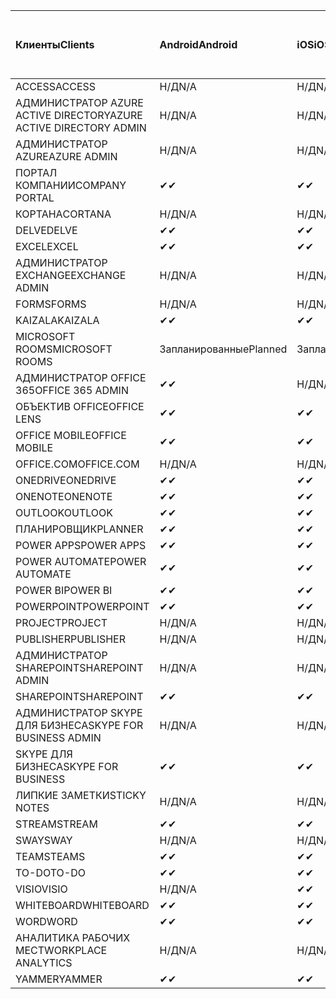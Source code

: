<!-- This file is generated automatically. Changes made to this file will be overwritten.-->
|<span data-ttu-id="55c9b-101">Клиенты</span><span class="sxs-lookup"><span data-stu-id="55c9b-101">Clients</span></span>|<span data-ttu-id="55c9b-102">Android</span><span class="sxs-lookup"><span data-stu-id="55c9b-102">Android</span></span>|<span data-ttu-id="55c9b-103">iOS</span><span class="sxs-lookup"><span data-stu-id="55c9b-103">iOS</span></span>|<span data-ttu-id="55c9b-104">"Mac";</span><span class="sxs-lookup"><span data-stu-id="55c9b-104">Mac</span></span>|<span data-ttu-id="55c9b-105">Windows 10</span><span class="sxs-lookup"><span data-stu-id="55c9b-105">Windows 10</span></span><br><span data-ttu-id="55c9b-106">Рабочий стол</span><span class="sxs-lookup"><span data-stu-id="55c9b-106">Desktop</span></span>|<span data-ttu-id="55c9b-107">Windows 10</span><span class="sxs-lookup"><span data-stu-id="55c9b-107">Windows 10</span></span><br><span data-ttu-id="55c9b-108">Современные приложения</span><span class="sxs-lookup"><span data-stu-id="55c9b-108">Modern Apps</span></span>|
|:-|:-|:-|:-|:-|:-|
|<span data-ttu-id="55c9b-109">ACCESS</span><span class="sxs-lookup"><span data-stu-id="55c9b-109">ACCESS</span></span>|<span data-ttu-id="55c9b-110">Н/Д</span><span class="sxs-lookup"><span data-stu-id="55c9b-110">N/A</span></span>|<span data-ttu-id="55c9b-111">Н/Д</span><span class="sxs-lookup"><span data-stu-id="55c9b-111">N/A</span></span>|<span data-ttu-id="55c9b-112">Н/Д</span><span class="sxs-lookup"><span data-stu-id="55c9b-112">N/A</span></span>|<span data-ttu-id="55c9b-113">✔</span><span class="sxs-lookup"><span data-stu-id="55c9b-113">✔</span></span>|<span data-ttu-id="55c9b-114">Н/Д</span><span class="sxs-lookup"><span data-stu-id="55c9b-114">N/A</span></span>|
|<span data-ttu-id="55c9b-115">АДМИНИСТРАТОР AZURE ACTIVE DIRECTORY</span><span class="sxs-lookup"><span data-stu-id="55c9b-115">AZURE ACTIVE DIRECTORY ADMIN</span></span>|<span data-ttu-id="55c9b-116">Н/Д</span><span class="sxs-lookup"><span data-stu-id="55c9b-116">N/A</span></span>|<span data-ttu-id="55c9b-117">Н/Д</span><span class="sxs-lookup"><span data-stu-id="55c9b-117">N/A</span></span>|<span data-ttu-id="55c9b-118">Н/Д</span><span class="sxs-lookup"><span data-stu-id="55c9b-118">N/A</span></span>|<span data-ttu-id="55c9b-119">✔</span><span class="sxs-lookup"><span data-stu-id="55c9b-119">✔</span></span>|<span data-ttu-id="55c9b-120">Н/Д</span><span class="sxs-lookup"><span data-stu-id="55c9b-120">N/A</span></span>|
|<span data-ttu-id="55c9b-121">АДМИНИСТРАТОР AZURE</span><span class="sxs-lookup"><span data-stu-id="55c9b-121">AZURE ADMIN</span></span>|<span data-ttu-id="55c9b-122">Н/Д</span><span class="sxs-lookup"><span data-stu-id="55c9b-122">N/A</span></span>|<span data-ttu-id="55c9b-123">Н/Д</span><span class="sxs-lookup"><span data-stu-id="55c9b-123">N/A</span></span>|<span data-ttu-id="55c9b-124">Н/Д</span><span class="sxs-lookup"><span data-stu-id="55c9b-124">N/A</span></span>|<span data-ttu-id="55c9b-125">Н/Д</span><span class="sxs-lookup"><span data-stu-id="55c9b-125">N/A</span></span>|<span data-ttu-id="55c9b-126">Н/Д</span><span class="sxs-lookup"><span data-stu-id="55c9b-126">N/A</span></span>|
|<span data-ttu-id="55c9b-127">ПОРТАЛ КОМПАНИИ</span><span class="sxs-lookup"><span data-stu-id="55c9b-127">COMPANY PORTAL</span></span>|<span data-ttu-id="55c9b-128">✔</span><span class="sxs-lookup"><span data-stu-id="55c9b-128">✔</span></span>|<span data-ttu-id="55c9b-129">✔</span><span class="sxs-lookup"><span data-stu-id="55c9b-129">✔</span></span>|<span data-ttu-id="55c9b-130">✔</span><span class="sxs-lookup"><span data-stu-id="55c9b-130">✔</span></span>|<span data-ttu-id="55c9b-131">Н/Д</span><span class="sxs-lookup"><span data-stu-id="55c9b-131">N/A</span></span>|<span data-ttu-id="55c9b-132">✔</span><span class="sxs-lookup"><span data-stu-id="55c9b-132">✔</span></span>|
|<span data-ttu-id="55c9b-133">КОРТАНА</span><span class="sxs-lookup"><span data-stu-id="55c9b-133">CORTANA</span></span>|<span data-ttu-id="55c9b-134">Н/Д</span><span class="sxs-lookup"><span data-stu-id="55c9b-134">N/A</span></span>|<span data-ttu-id="55c9b-135">Н/Д</span><span class="sxs-lookup"><span data-stu-id="55c9b-135">N/A</span></span>|<span data-ttu-id="55c9b-136">Н/Д</span><span class="sxs-lookup"><span data-stu-id="55c9b-136">N/A</span></span>|<span data-ttu-id="55c9b-137">Н/Д</span><span class="sxs-lookup"><span data-stu-id="55c9b-137">N/A</span></span>|<span data-ttu-id="55c9b-138">✔</span><span class="sxs-lookup"><span data-stu-id="55c9b-138">✔</span></span>|
|<span data-ttu-id="55c9b-139">DELVE</span><span class="sxs-lookup"><span data-stu-id="55c9b-139">DELVE</span></span>|<span data-ttu-id="55c9b-140">✔</span><span class="sxs-lookup"><span data-stu-id="55c9b-140">✔</span></span>|<span data-ttu-id="55c9b-141">✔</span><span class="sxs-lookup"><span data-stu-id="55c9b-141">✔</span></span>|<span data-ttu-id="55c9b-142">Н/Д</span><span class="sxs-lookup"><span data-stu-id="55c9b-142">N/A</span></span>|<span data-ttu-id="55c9b-143">Н/Д</span><span class="sxs-lookup"><span data-stu-id="55c9b-143">N/A</span></span>|<span data-ttu-id="55c9b-144">Н/Д</span><span class="sxs-lookup"><span data-stu-id="55c9b-144">N/A</span></span>|
|<span data-ttu-id="55c9b-145">EXCEL</span><span class="sxs-lookup"><span data-stu-id="55c9b-145">EXCEL</span></span>|<span data-ttu-id="55c9b-146">✔</span><span class="sxs-lookup"><span data-stu-id="55c9b-146">✔</span></span>|<span data-ttu-id="55c9b-147">✔</span><span class="sxs-lookup"><span data-stu-id="55c9b-147">✔</span></span>|<span data-ttu-id="55c9b-148">✔</span><span class="sxs-lookup"><span data-stu-id="55c9b-148">✔</span></span>|<span data-ttu-id="55c9b-149">✔</span><span class="sxs-lookup"><span data-stu-id="55c9b-149">✔</span></span>|<span data-ttu-id="55c9b-150">✔</span><span class="sxs-lookup"><span data-stu-id="55c9b-150">✔</span></span>|
|<span data-ttu-id="55c9b-151">АДМИНИСТРАТОР EXCHANGE</span><span class="sxs-lookup"><span data-stu-id="55c9b-151">EXCHANGE ADMIN</span></span>|<span data-ttu-id="55c9b-152">Н/Д</span><span class="sxs-lookup"><span data-stu-id="55c9b-152">N/A</span></span>|<span data-ttu-id="55c9b-153">Н/Д</span><span class="sxs-lookup"><span data-stu-id="55c9b-153">N/A</span></span>|<span data-ttu-id="55c9b-154">Н/Д</span><span class="sxs-lookup"><span data-stu-id="55c9b-154">N/A</span></span>|<span data-ttu-id="55c9b-155">✔</span><span class="sxs-lookup"><span data-stu-id="55c9b-155">✔</span></span>|<span data-ttu-id="55c9b-156">Н/Д</span><span class="sxs-lookup"><span data-stu-id="55c9b-156">N/A</span></span>|
|<span data-ttu-id="55c9b-157">FORMS</span><span class="sxs-lookup"><span data-stu-id="55c9b-157">FORMS</span></span>|<span data-ttu-id="55c9b-158">Н/Д</span><span class="sxs-lookup"><span data-stu-id="55c9b-158">N/A</span></span>|<span data-ttu-id="55c9b-159">Н/Д</span><span class="sxs-lookup"><span data-stu-id="55c9b-159">N/A</span></span>|<span data-ttu-id="55c9b-160">Н/Д</span><span class="sxs-lookup"><span data-stu-id="55c9b-160">N/A</span></span>|<span data-ttu-id="55c9b-161">Н/Д</span><span class="sxs-lookup"><span data-stu-id="55c9b-161">N/A</span></span>|<span data-ttu-id="55c9b-162">Н/Д</span><span class="sxs-lookup"><span data-stu-id="55c9b-162">N/A</span></span>|
|<span data-ttu-id="55c9b-163">KAIZALA</span><span class="sxs-lookup"><span data-stu-id="55c9b-163">KAIZALA</span></span>|<span data-ttu-id="55c9b-164">✔</span><span class="sxs-lookup"><span data-stu-id="55c9b-164">✔</span></span>|<span data-ttu-id="55c9b-165">✔</span><span class="sxs-lookup"><span data-stu-id="55c9b-165">✔</span></span>|<span data-ttu-id="55c9b-166">Н/Д</span><span class="sxs-lookup"><span data-stu-id="55c9b-166">N/A</span></span>|<span data-ttu-id="55c9b-167">Н/Д</span><span class="sxs-lookup"><span data-stu-id="55c9b-167">N/A</span></span>|<span data-ttu-id="55c9b-168">Н/Д</span><span class="sxs-lookup"><span data-stu-id="55c9b-168">N/A</span></span>|
|<span data-ttu-id="55c9b-169">MICROSOFT ROOMS</span><span class="sxs-lookup"><span data-stu-id="55c9b-169">MICROSOFT ROOMS</span></span>|<span data-ttu-id="55c9b-170">Запланированные</span><span class="sxs-lookup"><span data-stu-id="55c9b-170">Planned</span></span>|<span data-ttu-id="55c9b-171">Запланированные</span><span class="sxs-lookup"><span data-stu-id="55c9b-171">Planned</span></span>|<span data-ttu-id="55c9b-172">Н/Д</span><span class="sxs-lookup"><span data-stu-id="55c9b-172">N/A</span></span>|<span data-ttu-id="55c9b-173">Н/Д</span><span class="sxs-lookup"><span data-stu-id="55c9b-173">N/A</span></span>|<span data-ttu-id="55c9b-174">Н/Д</span><span class="sxs-lookup"><span data-stu-id="55c9b-174">N/A</span></span>|
|<span data-ttu-id="55c9b-175">АДМИНИСТРАТОР OFFICE 365</span><span class="sxs-lookup"><span data-stu-id="55c9b-175">OFFICE 365 ADMIN</span></span>|<span data-ttu-id="55c9b-176">✔</span><span class="sxs-lookup"><span data-stu-id="55c9b-176">✔</span></span>|<span data-ttu-id="55c9b-177">Н/Д</span><span class="sxs-lookup"><span data-stu-id="55c9b-177">N/A</span></span>|<span data-ttu-id="55c9b-178">Н/Д</span><span class="sxs-lookup"><span data-stu-id="55c9b-178">N/A</span></span>|<span data-ttu-id="55c9b-179">Н/Д</span><span class="sxs-lookup"><span data-stu-id="55c9b-179">N/A</span></span>|<span data-ttu-id="55c9b-180">Н/Д</span><span class="sxs-lookup"><span data-stu-id="55c9b-180">N/A</span></span>|
|<span data-ttu-id="55c9b-181">ОБЪЕКТИВ OFFICE</span><span class="sxs-lookup"><span data-stu-id="55c9b-181">OFFICE LENS</span></span>|<span data-ttu-id="55c9b-182">✔</span><span class="sxs-lookup"><span data-stu-id="55c9b-182">✔</span></span>|<span data-ttu-id="55c9b-183">✔</span><span class="sxs-lookup"><span data-stu-id="55c9b-183">✔</span></span>|<span data-ttu-id="55c9b-184">Н/Д</span><span class="sxs-lookup"><span data-stu-id="55c9b-184">N/A</span></span>|<span data-ttu-id="55c9b-185">Н/Д</span><span class="sxs-lookup"><span data-stu-id="55c9b-185">N/A</span></span>|<span data-ttu-id="55c9b-186">✔</span><span class="sxs-lookup"><span data-stu-id="55c9b-186">✔</span></span>|
|<span data-ttu-id="55c9b-187">OFFICE MOBILE</span><span class="sxs-lookup"><span data-stu-id="55c9b-187">OFFICE MOBILE</span></span>|<span data-ttu-id="55c9b-188">✔</span><span class="sxs-lookup"><span data-stu-id="55c9b-188">✔</span></span>|<span data-ttu-id="55c9b-189">✔</span><span class="sxs-lookup"><span data-stu-id="55c9b-189">✔</span></span>|<span data-ttu-id="55c9b-190">Н/Д</span><span class="sxs-lookup"><span data-stu-id="55c9b-190">N/A</span></span>|<span data-ttu-id="55c9b-191">Н/Д</span><span class="sxs-lookup"><span data-stu-id="55c9b-191">N/A</span></span>|<span data-ttu-id="55c9b-192">Н/Д</span><span class="sxs-lookup"><span data-stu-id="55c9b-192">N/A</span></span>|
|<span data-ttu-id="55c9b-193">OFFICE.COM</span><span class="sxs-lookup"><span data-stu-id="55c9b-193">OFFICE.COM</span></span>|<span data-ttu-id="55c9b-194">Н/Д</span><span class="sxs-lookup"><span data-stu-id="55c9b-194">N/A</span></span>|<span data-ttu-id="55c9b-195">Н/Д</span><span class="sxs-lookup"><span data-stu-id="55c9b-195">N/A</span></span>|<span data-ttu-id="55c9b-196">Н/Д</span><span class="sxs-lookup"><span data-stu-id="55c9b-196">N/A</span></span>|<span data-ttu-id="55c9b-197">Н/Д</span><span class="sxs-lookup"><span data-stu-id="55c9b-197">N/A</span></span>|<span data-ttu-id="55c9b-198">✔</span><span class="sxs-lookup"><span data-stu-id="55c9b-198">✔</span></span>|
|<span data-ttu-id="55c9b-199">ONEDRIVE</span><span class="sxs-lookup"><span data-stu-id="55c9b-199">ONEDRIVE</span></span>|<span data-ttu-id="55c9b-200">✔</span><span class="sxs-lookup"><span data-stu-id="55c9b-200">✔</span></span>|<span data-ttu-id="55c9b-201">✔</span><span class="sxs-lookup"><span data-stu-id="55c9b-201">✔</span></span>|<span data-ttu-id="55c9b-202">✔</span><span class="sxs-lookup"><span data-stu-id="55c9b-202">✔</span></span>|<span data-ttu-id="55c9b-203">✔</span><span class="sxs-lookup"><span data-stu-id="55c9b-203">✔</span></span>|<span data-ttu-id="55c9b-204">✔</span><span class="sxs-lookup"><span data-stu-id="55c9b-204">✔</span></span>|
|<span data-ttu-id="55c9b-205">ONENOTE</span><span class="sxs-lookup"><span data-stu-id="55c9b-205">ONENOTE</span></span>|<span data-ttu-id="55c9b-206">✔</span><span class="sxs-lookup"><span data-stu-id="55c9b-206">✔</span></span>|<span data-ttu-id="55c9b-207">✔</span><span class="sxs-lookup"><span data-stu-id="55c9b-207">✔</span></span>|<span data-ttu-id="55c9b-208">✔</span><span class="sxs-lookup"><span data-stu-id="55c9b-208">✔</span></span>|<span data-ttu-id="55c9b-209">✔</span><span class="sxs-lookup"><span data-stu-id="55c9b-209">✔</span></span>|<span data-ttu-id="55c9b-210">✔</span><span class="sxs-lookup"><span data-stu-id="55c9b-210">✔</span></span>|
|<span data-ttu-id="55c9b-211">OUTLOOK</span><span class="sxs-lookup"><span data-stu-id="55c9b-211">OUTLOOK</span></span>|<span data-ttu-id="55c9b-212">✔</span><span class="sxs-lookup"><span data-stu-id="55c9b-212">✔</span></span>|<span data-ttu-id="55c9b-213">✔</span><span class="sxs-lookup"><span data-stu-id="55c9b-213">✔</span></span>|<span data-ttu-id="55c9b-214">✔</span><span class="sxs-lookup"><span data-stu-id="55c9b-214">✔</span></span>|<span data-ttu-id="55c9b-215">✔</span><span class="sxs-lookup"><span data-stu-id="55c9b-215">✔</span></span>|<span data-ttu-id="55c9b-216">✔</span><span class="sxs-lookup"><span data-stu-id="55c9b-216">✔</span></span>|
|<span data-ttu-id="55c9b-217">ПЛАНИРОВЩИК</span><span class="sxs-lookup"><span data-stu-id="55c9b-217">PLANNER</span></span>|<span data-ttu-id="55c9b-218">✔</span><span class="sxs-lookup"><span data-stu-id="55c9b-218">✔</span></span>|<span data-ttu-id="55c9b-219">✔</span><span class="sxs-lookup"><span data-stu-id="55c9b-219">✔</span></span>|<span data-ttu-id="55c9b-220">Н/Д</span><span class="sxs-lookup"><span data-stu-id="55c9b-220">N/A</span></span>|<span data-ttu-id="55c9b-221">Н/Д</span><span class="sxs-lookup"><span data-stu-id="55c9b-221">N/A</span></span>|<span data-ttu-id="55c9b-222">Н/Д</span><span class="sxs-lookup"><span data-stu-id="55c9b-222">N/A</span></span>|
|<span data-ttu-id="55c9b-223">POWER APPS</span><span class="sxs-lookup"><span data-stu-id="55c9b-223">POWER APPS</span></span>|<span data-ttu-id="55c9b-224">✔</span><span class="sxs-lookup"><span data-stu-id="55c9b-224">✔</span></span>|<span data-ttu-id="55c9b-225">✔</span><span class="sxs-lookup"><span data-stu-id="55c9b-225">✔</span></span>|<span data-ttu-id="55c9b-226">Н/Д</span><span class="sxs-lookup"><span data-stu-id="55c9b-226">N/A</span></span>|<span data-ttu-id="55c9b-227">Н/Д</span><span class="sxs-lookup"><span data-stu-id="55c9b-227">N/A</span></span>|<span data-ttu-id="55c9b-228">✔</span><span class="sxs-lookup"><span data-stu-id="55c9b-228">✔</span></span>|
|<span data-ttu-id="55c9b-229">POWER AUTOMATE</span><span class="sxs-lookup"><span data-stu-id="55c9b-229">POWER AUTOMATE</span></span>|<span data-ttu-id="55c9b-230">✔</span><span class="sxs-lookup"><span data-stu-id="55c9b-230">✔</span></span>|<span data-ttu-id="55c9b-231">✔</span><span class="sxs-lookup"><span data-stu-id="55c9b-231">✔</span></span>|<span data-ttu-id="55c9b-232">Н/Д</span><span class="sxs-lookup"><span data-stu-id="55c9b-232">N/A</span></span>|<span data-ttu-id="55c9b-233">Н/Д</span><span class="sxs-lookup"><span data-stu-id="55c9b-233">N/A</span></span>|<span data-ttu-id="55c9b-234">Н/Д</span><span class="sxs-lookup"><span data-stu-id="55c9b-234">N/A</span></span>|
|<span data-ttu-id="55c9b-235">POWER BI</span><span class="sxs-lookup"><span data-stu-id="55c9b-235">POWER BI</span></span>|<span data-ttu-id="55c9b-236">✔</span><span class="sxs-lookup"><span data-stu-id="55c9b-236">✔</span></span>|<span data-ttu-id="55c9b-237">✔</span><span class="sxs-lookup"><span data-stu-id="55c9b-237">✔</span></span>|<span data-ttu-id="55c9b-238">Н/Д</span><span class="sxs-lookup"><span data-stu-id="55c9b-238">N/A</span></span>|<span data-ttu-id="55c9b-239">✔</span><span class="sxs-lookup"><span data-stu-id="55c9b-239">✔</span></span>|<span data-ttu-id="55c9b-240">✔</span><span class="sxs-lookup"><span data-stu-id="55c9b-240">✔</span></span>|
|<span data-ttu-id="55c9b-241">POWERPOINT</span><span class="sxs-lookup"><span data-stu-id="55c9b-241">POWERPOINT</span></span>|<span data-ttu-id="55c9b-242">✔</span><span class="sxs-lookup"><span data-stu-id="55c9b-242">✔</span></span>|<span data-ttu-id="55c9b-243">✔</span><span class="sxs-lookup"><span data-stu-id="55c9b-243">✔</span></span>|<span data-ttu-id="55c9b-244">✔</span><span class="sxs-lookup"><span data-stu-id="55c9b-244">✔</span></span>|<span data-ttu-id="55c9b-245">✔</span><span class="sxs-lookup"><span data-stu-id="55c9b-245">✔</span></span>|<span data-ttu-id="55c9b-246">✔</span><span class="sxs-lookup"><span data-stu-id="55c9b-246">✔</span></span>|
|<span data-ttu-id="55c9b-247">PROJECT</span><span class="sxs-lookup"><span data-stu-id="55c9b-247">PROJECT</span></span>|<span data-ttu-id="55c9b-248">Н/Д</span><span class="sxs-lookup"><span data-stu-id="55c9b-248">N/A</span></span>|<span data-ttu-id="55c9b-249">Н/Д</span><span class="sxs-lookup"><span data-stu-id="55c9b-249">N/A</span></span>|<span data-ttu-id="55c9b-250">Н/Д</span><span class="sxs-lookup"><span data-stu-id="55c9b-250">N/A</span></span>|<span data-ttu-id="55c9b-251">✔</span><span class="sxs-lookup"><span data-stu-id="55c9b-251">✔</span></span>|<span data-ttu-id="55c9b-252">Н/Д</span><span class="sxs-lookup"><span data-stu-id="55c9b-252">N/A</span></span>|
|<span data-ttu-id="55c9b-253">PUBLISHER</span><span class="sxs-lookup"><span data-stu-id="55c9b-253">PUBLISHER</span></span>|<span data-ttu-id="55c9b-254">Н/Д</span><span class="sxs-lookup"><span data-stu-id="55c9b-254">N/A</span></span>|<span data-ttu-id="55c9b-255">Н/Д</span><span class="sxs-lookup"><span data-stu-id="55c9b-255">N/A</span></span>|<span data-ttu-id="55c9b-256">Н/Д</span><span class="sxs-lookup"><span data-stu-id="55c9b-256">N/A</span></span>|<span data-ttu-id="55c9b-257">✔</span><span class="sxs-lookup"><span data-stu-id="55c9b-257">✔</span></span>|<span data-ttu-id="55c9b-258">Н/Д</span><span class="sxs-lookup"><span data-stu-id="55c9b-258">N/A</span></span>|
|<span data-ttu-id="55c9b-259">АДМИНИСТРАТОР SHAREPOINT</span><span class="sxs-lookup"><span data-stu-id="55c9b-259">SHAREPOINT ADMIN</span></span>|<span data-ttu-id="55c9b-260">Н/Д</span><span class="sxs-lookup"><span data-stu-id="55c9b-260">N/A</span></span>|<span data-ttu-id="55c9b-261">Н/Д</span><span class="sxs-lookup"><span data-stu-id="55c9b-261">N/A</span></span>|<span data-ttu-id="55c9b-262">Н/Д</span><span class="sxs-lookup"><span data-stu-id="55c9b-262">N/A</span></span>|<span data-ttu-id="55c9b-263">✔</span><span class="sxs-lookup"><span data-stu-id="55c9b-263">✔</span></span>|<span data-ttu-id="55c9b-264">Н/Д</span><span class="sxs-lookup"><span data-stu-id="55c9b-264">N/A</span></span>|
|<span data-ttu-id="55c9b-265">SHAREPOINT</span><span class="sxs-lookup"><span data-stu-id="55c9b-265">SHAREPOINT</span></span>|<span data-ttu-id="55c9b-266">✔</span><span class="sxs-lookup"><span data-stu-id="55c9b-266">✔</span></span>|<span data-ttu-id="55c9b-267">✔</span><span class="sxs-lookup"><span data-stu-id="55c9b-267">✔</span></span>|<span data-ttu-id="55c9b-268">Н/Д</span><span class="sxs-lookup"><span data-stu-id="55c9b-268">N/A</span></span>|<span data-ttu-id="55c9b-269">Н/Д</span><span class="sxs-lookup"><span data-stu-id="55c9b-269">N/A</span></span>|<span data-ttu-id="55c9b-270">Н/Д</span><span class="sxs-lookup"><span data-stu-id="55c9b-270">N/A</span></span>|
|<span data-ttu-id="55c9b-271">АДМИНИСТРАТОР SKYPE ДЛЯ БИЗНЕСА</span><span class="sxs-lookup"><span data-stu-id="55c9b-271">SKYPE FOR BUSINESS ADMIN</span></span>|<span data-ttu-id="55c9b-272">Н/Д</span><span class="sxs-lookup"><span data-stu-id="55c9b-272">N/A</span></span>|<span data-ttu-id="55c9b-273">Н/Д</span><span class="sxs-lookup"><span data-stu-id="55c9b-273">N/A</span></span>|<span data-ttu-id="55c9b-274">Н/Д</span><span class="sxs-lookup"><span data-stu-id="55c9b-274">N/A</span></span>|<span data-ttu-id="55c9b-275">✔</span><span class="sxs-lookup"><span data-stu-id="55c9b-275">✔</span></span>|<span data-ttu-id="55c9b-276">Н/Д</span><span class="sxs-lookup"><span data-stu-id="55c9b-276">N/A</span></span>|
|<span data-ttu-id="55c9b-277">SKYPE ДЛЯ БИЗНЕСА</span><span class="sxs-lookup"><span data-stu-id="55c9b-277">SKYPE FOR BUSINESS</span></span>|<span data-ttu-id="55c9b-278">✔</span><span class="sxs-lookup"><span data-stu-id="55c9b-278">✔</span></span>|<span data-ttu-id="55c9b-279">✔</span><span class="sxs-lookup"><span data-stu-id="55c9b-279">✔</span></span>|<span data-ttu-id="55c9b-280">✔</span><span class="sxs-lookup"><span data-stu-id="55c9b-280">✔</span></span>|<span data-ttu-id="55c9b-281">✔</span><span class="sxs-lookup"><span data-stu-id="55c9b-281">✔</span></span>|<span data-ttu-id="55c9b-282">Н/Д</span><span class="sxs-lookup"><span data-stu-id="55c9b-282">N/A</span></span>|
|<span data-ttu-id="55c9b-283">ЛИПКИЕ ЗАМЕТКИ</span><span class="sxs-lookup"><span data-stu-id="55c9b-283">STICKY NOTES</span></span>|<span data-ttu-id="55c9b-284">Н/Д</span><span class="sxs-lookup"><span data-stu-id="55c9b-284">N/A</span></span>|<span data-ttu-id="55c9b-285">Н/Д</span><span class="sxs-lookup"><span data-stu-id="55c9b-285">N/A</span></span>|<span data-ttu-id="55c9b-286">Н/Д</span><span class="sxs-lookup"><span data-stu-id="55c9b-286">N/A</span></span>|<span data-ttu-id="55c9b-287">Н/Д</span><span class="sxs-lookup"><span data-stu-id="55c9b-287">N/A</span></span>|<span data-ttu-id="55c9b-288">✔</span><span class="sxs-lookup"><span data-stu-id="55c9b-288">✔</span></span>|
|<span data-ttu-id="55c9b-289">STREAM</span><span class="sxs-lookup"><span data-stu-id="55c9b-289">STREAM</span></span>|<span data-ttu-id="55c9b-290">✔</span><span class="sxs-lookup"><span data-stu-id="55c9b-290">✔</span></span>|<span data-ttu-id="55c9b-291">✔</span><span class="sxs-lookup"><span data-stu-id="55c9b-291">✔</span></span>|<span data-ttu-id="55c9b-292">Н/Д</span><span class="sxs-lookup"><span data-stu-id="55c9b-292">N/A</span></span>|<span data-ttu-id="55c9b-293">Н/Д</span><span class="sxs-lookup"><span data-stu-id="55c9b-293">N/A</span></span>|<span data-ttu-id="55c9b-294">Н/Д</span><span class="sxs-lookup"><span data-stu-id="55c9b-294">N/A</span></span>|
|<span data-ttu-id="55c9b-295">SWAY</span><span class="sxs-lookup"><span data-stu-id="55c9b-295">SWAY</span></span>|<span data-ttu-id="55c9b-296">Н/Д</span><span class="sxs-lookup"><span data-stu-id="55c9b-296">N/A</span></span>|<span data-ttu-id="55c9b-297">Н/Д</span><span class="sxs-lookup"><span data-stu-id="55c9b-297">N/A</span></span>|<span data-ttu-id="55c9b-298">Н/Д</span><span class="sxs-lookup"><span data-stu-id="55c9b-298">N/A</span></span>|<span data-ttu-id="55c9b-299">Н/Д</span><span class="sxs-lookup"><span data-stu-id="55c9b-299">N/A</span></span>|<span data-ttu-id="55c9b-300">✔</span><span class="sxs-lookup"><span data-stu-id="55c9b-300">✔</span></span>|
|<span data-ttu-id="55c9b-301">TEAMS</span><span class="sxs-lookup"><span data-stu-id="55c9b-301">TEAMS</span></span>|<span data-ttu-id="55c9b-302">✔</span><span class="sxs-lookup"><span data-stu-id="55c9b-302">✔</span></span>|<span data-ttu-id="55c9b-303">✔</span><span class="sxs-lookup"><span data-stu-id="55c9b-303">✔</span></span>|<span data-ttu-id="55c9b-304">✔</span><span class="sxs-lookup"><span data-stu-id="55c9b-304">✔</span></span>|<span data-ttu-id="55c9b-305">✔</span><span class="sxs-lookup"><span data-stu-id="55c9b-305">✔</span></span>|<span data-ttu-id="55c9b-306">Н/Д</span><span class="sxs-lookup"><span data-stu-id="55c9b-306">N/A</span></span>|
|<span data-ttu-id="55c9b-307">TO-DO</span><span class="sxs-lookup"><span data-stu-id="55c9b-307">TO-DO</span></span>|<span data-ttu-id="55c9b-308">✔</span><span class="sxs-lookup"><span data-stu-id="55c9b-308">✔</span></span>|<span data-ttu-id="55c9b-309">✔</span><span class="sxs-lookup"><span data-stu-id="55c9b-309">✔</span></span>|<span data-ttu-id="55c9b-310">✔</span><span class="sxs-lookup"><span data-stu-id="55c9b-310">✔</span></span>|<span data-ttu-id="55c9b-311">Н/Д</span><span class="sxs-lookup"><span data-stu-id="55c9b-311">N/A</span></span>|<span data-ttu-id="55c9b-312">✔</span><span class="sxs-lookup"><span data-stu-id="55c9b-312">✔</span></span>|
|<span data-ttu-id="55c9b-313">VISIO</span><span class="sxs-lookup"><span data-stu-id="55c9b-313">VISIO</span></span>|<span data-ttu-id="55c9b-314">Н/Д</span><span class="sxs-lookup"><span data-stu-id="55c9b-314">N/A</span></span>|<span data-ttu-id="55c9b-315">✔</span><span class="sxs-lookup"><span data-stu-id="55c9b-315">✔</span></span>|<span data-ttu-id="55c9b-316">Н/Д</span><span class="sxs-lookup"><span data-stu-id="55c9b-316">N/A</span></span>|<span data-ttu-id="55c9b-317">✔</span><span class="sxs-lookup"><span data-stu-id="55c9b-317">✔</span></span>|<span data-ttu-id="55c9b-318">Н/Д</span><span class="sxs-lookup"><span data-stu-id="55c9b-318">N/A</span></span>|
|<span data-ttu-id="55c9b-319">WHITEBOARD</span><span class="sxs-lookup"><span data-stu-id="55c9b-319">WHITEBOARD</span></span>|<span data-ttu-id="55c9b-320">✔</span><span class="sxs-lookup"><span data-stu-id="55c9b-320">✔</span></span>|<span data-ttu-id="55c9b-321">✔</span><span class="sxs-lookup"><span data-stu-id="55c9b-321">✔</span></span>|<span data-ttu-id="55c9b-322">Н/Д</span><span class="sxs-lookup"><span data-stu-id="55c9b-322">N/A</span></span>|<span data-ttu-id="55c9b-323">Н/Д</span><span class="sxs-lookup"><span data-stu-id="55c9b-323">N/A</span></span>|<span data-ttu-id="55c9b-324">✔</span><span class="sxs-lookup"><span data-stu-id="55c9b-324">✔</span></span>|
|<span data-ttu-id="55c9b-325">WORD</span><span class="sxs-lookup"><span data-stu-id="55c9b-325">WORD</span></span>|<span data-ttu-id="55c9b-326">✔</span><span class="sxs-lookup"><span data-stu-id="55c9b-326">✔</span></span>|<span data-ttu-id="55c9b-327">✔</span><span class="sxs-lookup"><span data-stu-id="55c9b-327">✔</span></span>|<span data-ttu-id="55c9b-328">✔</span><span class="sxs-lookup"><span data-stu-id="55c9b-328">✔</span></span>|<span data-ttu-id="55c9b-329">✔</span><span class="sxs-lookup"><span data-stu-id="55c9b-329">✔</span></span>|<span data-ttu-id="55c9b-330">✔</span><span class="sxs-lookup"><span data-stu-id="55c9b-330">✔</span></span>|
|<span data-ttu-id="55c9b-331">АНАЛИТИКА РАБОЧИХ МЕСТ</span><span class="sxs-lookup"><span data-stu-id="55c9b-331">WORKPLACE ANALYTICS</span></span>|<span data-ttu-id="55c9b-332">Н/Д</span><span class="sxs-lookup"><span data-stu-id="55c9b-332">N/A</span></span>|<span data-ttu-id="55c9b-333">Н/Д</span><span class="sxs-lookup"><span data-stu-id="55c9b-333">N/A</span></span>|<span data-ttu-id="55c9b-334">Н/Д</span><span class="sxs-lookup"><span data-stu-id="55c9b-334">N/A</span></span>|<span data-ttu-id="55c9b-335">Н/Д</span><span class="sxs-lookup"><span data-stu-id="55c9b-335">N/A</span></span>|<span data-ttu-id="55c9b-336">Н/Д</span><span class="sxs-lookup"><span data-stu-id="55c9b-336">N/A</span></span>|
|<span data-ttu-id="55c9b-337">YAMMER</span><span class="sxs-lookup"><span data-stu-id="55c9b-337">YAMMER</span></span>|<span data-ttu-id="55c9b-338">✔</span><span class="sxs-lookup"><span data-stu-id="55c9b-338">✔</span></span>|<span data-ttu-id="55c9b-339">✔</span><span class="sxs-lookup"><span data-stu-id="55c9b-339">✔</span></span>|<span data-ttu-id="55c9b-340">Запланированные</span><span class="sxs-lookup"><span data-stu-id="55c9b-340">Planned</span></span>|<span data-ttu-id="55c9b-341">Запланированные</span><span class="sxs-lookup"><span data-stu-id="55c9b-341">Planned</span></span>|<span data-ttu-id="55c9b-342">Н/Д</span><span class="sxs-lookup"><span data-stu-id="55c9b-342">N/A</span></span>|
